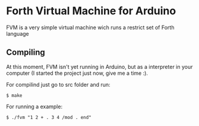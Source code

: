 Forth Virtual Machine for Arduino
=================================

FVM is a very simple virtual machine wich runs a restrict set of Forth language

Compiling
---------

At this moment, FVM isn't yet running in Arduino, but as a interpreter in your computer (I started the project just now, give me a time :).

For compilind just go to src folder and run:

	$ make

For running a example:

	$ ./fvm "1 2 + . 3 4 /mod . end"

